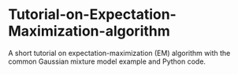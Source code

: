# Tutorial-on-Expectation-Maximization-algorithm

A short tutorial on expectation-maximization (EM) algorithm with the common Gaussian mixture model example and Python code. 
